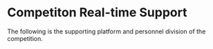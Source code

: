 # Competiton Real-time Support

The following is the supporting platform and personnel division of the competition.
